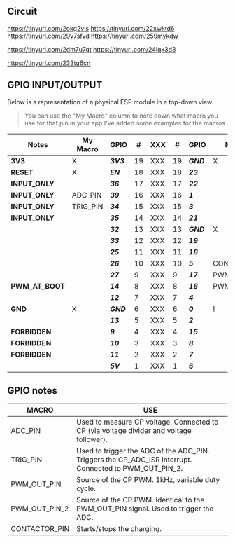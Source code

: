 ## Circuit

https://tinyurl.com/2okg2vls
https://tinyurl.com/22xwktd6
https://tinyurl.com/29v7sfvd
https://tinyurl.com/259mykdw

https://tinyurl.com/2dm7u7qt
https://tinyurl.com/24lqx3d3

https://tinyurl.com/233tq6cn

## GPIO INPUT/OUTPUT

Below is a representation of a physical ESP module in a top-down view.

> You can use the "My Macro" column to note down what macro you use for that pin in your app
> I've added some examples for the macros

| Notes           | My Macro | GPIO      | #   | XXX | #   | GPIO      | My Macro      | Notes              |
| --------------- | -------- | --------- | --- | --- | --- | --------- | ------------- | ------------------ |
| **3V3**         | X        | **_3V3_** | 19  | XXX | 19  | **_GND_** | X             | **GND**            |
| **RESET**       | X        | **_EN_**  | 18  | XXX | 18  | **_23_**  |               |                    |
| **INPUT_ONLY**  |          | **_36_**  | 17  | XXX | 17  | **_22_**  |               |                    |
| **INPUT_ONLY**  | ADC_PIN  | **_39_**  | 16  | XXX | 16  | **_1_**   |               | **USB_PROG_DEBUG** |
| **INPUT_ONLY**  | TRIG_PIN | **_34_**  | 15  | XXX | 15  | **_3_**   |               | **USB_PROG_DEBUG** |
| **INPUT_ONLY**  |          | **_35_**  | 14  | XXX | 14  | **_21_**  |               |                    |
|                 |          | **_32_**  | 13  | XXX | 13  | **_GND_** | X             | **GND**            |
|                 |          | **_33_**  | 12  | XXX | 12  | **_19_**  |               |                    |
|                 |          | **_25_**  | 11  | XXX | 11  | **_18_**  |               |                    |
|                 |          | **_26_**  | 10  | XXX | 10  | **_5_**   | CONTACTOR_PIN | **PWM_AT_BOOT**    |
|                 |          | **_27_**  | 9   | XXX | 9   | **_17_**  | PWM_OUT_PIN_2 |                    |
| **PWM_AT_BOOT** |          | **_14_**  | 8   | XXX | 8   | **_16_**  | PWM_OUT_PIN   |                    |
|                 |          | **_12_**  | 7   | XXX | 7   | **_4_**   |               |                    |
| **GND**         | X        | **_GND_** | 6   | XXX | 6   | **_0_**   | !             | **BOOT_H_PROG_L**  |
|                 |          | **_13_**  | 5   | XXX | 5   | **_2_**   |               |                    |
| **FORBIDDEN**   |          | **_9_**   | 4   | XXX | 4   | **_15_**  |               | **PWM_AT_BOOT**    |
| **FORBIDDEN**   |          | **_10_**  | 3   | XXX | 3   | **_8_**   |               | **FORBIDDEN**      |
| **FORBIDDEN**   |          | **_11_**  | 2   | XXX | 2   | **_7_**   |               | **FORBIDDEN**      |
|                 |          | **_5V_**  | 1   | XXX | 1   | **_6_**   |               | **FORBIDDEN**      |

## GPIO notes

| MACRO         | USE                                                                                                    |
| ------------- | ------------------------------------------------------------------------------------------------------ |
| ADC_PIN       | Used to measure CP voltage. Connected to CP (via voltage divider and voltage follower).                |
| TRIG_PIN      | Used to trigger the ADC of the ADC_PIN. Triggers the CP_ADC_ISR interrupt. Connected to PWM_OUT_PIN_2. |
| PWM_OUT_PIN   | Source of the CP PWM. 1kHz, variable duty cycle.                                                       |
| PWM_OUT_PIN_2 | Source of the CP PWM. Identical to the PWM_OUT_PIN signal. Used to trigger the ADC.                    |
| CONTACTOR_PIN | Starts/stops the charging.                                                                             |
